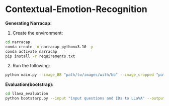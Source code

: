 # Contextual-Emotion-Recognition

**Generating Narracap:**

1. Create the environment:
```bash
cd narracap
conda create -n narracap python=3.10 -y
conda activate narracap
pip install -r requirements.txt
```

2. Run the following:
```bash
python main.py --image_BB "path/to/images/with/bb" --image_cropped "path/to/cropped/bb/of/target" --emotic "path/to/emotic"
```


**Evaluation(bootstrap):**
```bash
cd llava_evaluation
python bootstarp.py --input "input questions and IDs to LLaVA" --output "LLaVA responses"
```
